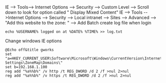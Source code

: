  IE --> Tools--> Internet Options
 								 --> Security --> Custom Level --> Scroll down to look for option called " Display Mixed Content"
 IE --> Tools -->Internet Options
 								 --> Security --> Local intranet --> Sites --> Advanced --> "Add this website to the zone: " --> Add
Batch create log file when login
```Batch
echo %USERNAME% logged on at %DATE% %TIME% >> log.txt

```

Change windows IE options
```Batch
@Echo off&title gworks
set "a=HKEY_CURRENT_USER\Software\Microsoft\Windows\CurrentVersion\Internet Settings\ZoneMap\Domains\"
set b=192.168.1.100
reg add "%a%%b%" /v http /t REG_DWORD /d 2 /f >nul 2>nul
reg add "%a%%b%" /v https /t REG_DWORD /d 2 /f >nul 2>nul

```